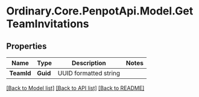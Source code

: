 # Ordinary.Core.PenpotApi.Model.GetTeamInvitations

## Properties

Name | Type | Description | Notes
------------ | ------------- | ------------- | -------------
**TeamId** | **Guid** | UUID formatted string | 

[[Back to Model list]](../README.md#documentation-for-models) [[Back to API list]](../README.md#documentation-for-api-endpoints) [[Back to README]](../README.md)

